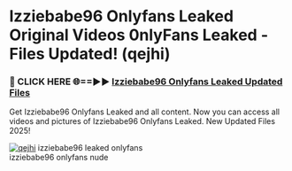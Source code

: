 # Izziebabe96 Onlyfans Leaked Original Videos 0nlyFans Leaked - Files Updated! (qejhi)

<h3>🔴 CLICK HERE 🌐==►► <a href="https://tinyurl.com/x26r9saj" rel="nofollow">Izziebabe96 Onlyfans Leaked Updated Files</a></h3>

Get Izziebabe96 Onlyfans Leaked and all content. Now you can access all videos and pictures of Izziebabe96 Onlyfans Leaked. New Updated Files 2025!

[![qejhi](https://i.imgur.com/LkgZPqh.gif)](https://tinyurl.com/x26r9saj)
izziebabe96 leaked onlyfans<br>
izziebabe96 onlyfans nude